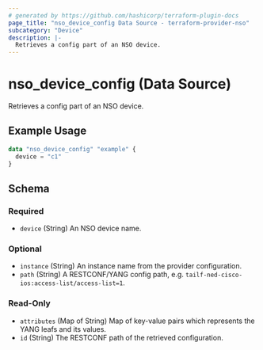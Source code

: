 ```yaml
---
# generated by https://github.com/hashicorp/terraform-plugin-docs
page_title: "nso_device_config Data Source - terraform-provider-nso"
subcategory: "Device"
description: |-
  Retrieves a config part of an NSO device.
---
```


# nso_device_config (Data Source)

Retrieves a config part of an NSO device.

## Example Usage

```terraform
data "nso_device_config" "example" {
  device = "c1"
}
```

<!-- schema generated by tfplugindocs -->
## Schema

### Required

- `device` (String) An NSO device name.

### Optional

- `instance` (String) An instance name from the provider configuration.
- `path` (String) A RESTCONF/YANG config path, e.g. `tailf-ned-cisco-ios:access-list/access-list=1`.

### Read-Only

- `attributes` (Map of String) Map of key-value pairs which represents the YANG leafs and its values.
- `id` (String) The RESTCONF path of the retrieved configuration.
